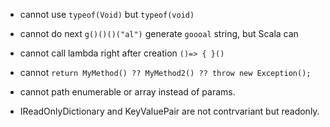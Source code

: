


- cannot use `typeof(Void)` but `typeof(void)`

- cannot do next `g()()()("al")` generate `goooal` string, but Scala can

- cannot call lambda right after creation `()=> { }()`

- cannot `return MyMethod() ?? MyMethod2() ?? throw new Exception();`

- cannot path enumerable or array instead of params.

- IReadOnlyDictionary and KeyValuePair are not contrvariant but readonly. 